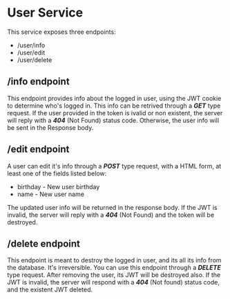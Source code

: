# User Service

This service exposes three endpoints:

- /user/info
- /user/edit
- /user/delete

## /info endpoint

This endpoint provides info about the logged in user, using the JWT cookie to
determine who's logged in. This info can be retrived through a ***GET*** type
request. If the user provided in the token is ivalid or non existent, the server
will reply with a ***404*** (Not Found) status code. Otherwise, the user info
will be sent in the Response body.

## /edit endpoint

A user can edit it's info through a ***POST*** type request, with a
HTML form, at least one of the fields listed below:

- birthday - New user birthday
- name - New user name

The updated user info will be returned in the response body.
If the JWT is invalid, the server will reply with a ***404*** (Not Found)
and the token will be destroyed.

## /delete endpoint

This endpoint is meant to destroy the logged in user, and its all its info from
the database. It's irreversible. You can use this endpoint through a
***DELETE*** type request. After removing the user, its JWT will be destroyed
also. If the JWT is invalid, the server will respond with a ***404*** (Not
found) status code, and the existent JWT deleted.
